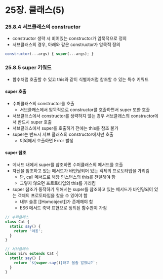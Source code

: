 # 25장. 클래스(5)

### 25.8.4 서브클래스의 constructor

* constructor 생략 시 비어있는 constructor가 암묵적으로 정의
* 서브클래스의 경우, 아래와 같은 constructor가 암묵적 정의

```JavaScript
constructor(...args) { super(...args); }
```



### 25.8.5 super 키워드

* 함수처럼 호출할 수 있고 this와 같이 식별자처럼 참조할 수 있는 특수 키워드



#### super 호출

* 수퍼클래스의 constructor를 호출
  * 서브클래스에서 암묵적으로 constructor를 호출하면서 super 또한 호출
* 서브클래스에서 constructor를 생략하지 않는 경우 서브클래스의 constructor에서 반드시 super 호출
* 서브클래스에서 super를 호출하기 전에는 this를 참조 불가
* super는 반드시 서브 클래스의 constructor에서만 호출
  * 이외에서 호출하면 Error 발생



#### super 참조

* 메서드 내에서 super를 참조하면 수퍼클래스의 메서드를 호출
* 자신을 참조하고 있는 메서드가 바인딩되어 있는 객체의 프로토타입을 가리킴
  * 단, call 메서드로 해당 인스턴스의 this를 전달해야 함
  * 그렇지 않으면 프로토타입의 this를 가리킴
* super 참조가 동작하기 위해서는 super를 참조하고 있는 메서드가 바인딩되어 있는 객체의 프로토타입을 찾을 수 있어야 함
  * 내부 슬롯 [[Homobject]]가 존재해야 함
  * ES6 메서드 축약 표현으로 정의된 함수만이 가짐



```JavaScript
// 수퍼클래스
class Cat {
  static say() {
    return '야옹';
  }
}

// 서브클래스
class Siru extends Cat {
  static say() {
    return `${super.say()}하고 울줄 알았냐?`;
  }
}
```

